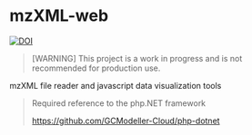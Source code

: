 # mzXML-web

[![DOI](https://zenodo.org/badge/145670434.svg)](https://zenodo.org/badge/latestdoi/145670434)

> [WARNING] This project is a work in progress and is not recommended for production use.

mzXML file reader and javascript data visualization tools

> Required reference to the php.NET framework
>
> https://github.com/GCModeller-Cloud/php-dotnet
